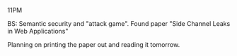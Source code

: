 11PM

BS: Semantic security and "attack game".
Found paper "Side Channel Leaks in Web Applications"

Planning on printing the paper out and reading it tomorrow.
